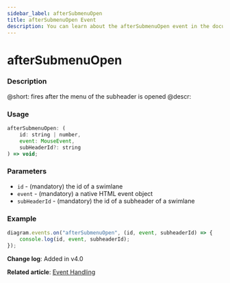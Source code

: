 ```yaml
---
sidebar_label: afterSubmenuOpen
title: afterSubmenuOpen Event
description: You can learn about the afterSubmenuOpen event in the documentation of the DHTMLX JavaScript Diagram library. Browse developer guides and API reference, try out code examples and live demos, and download a free 30-day evaluation version of DHTMLX Diagram.
---
```


# afterSubmenuOpen

### Description

@short: fires after the menu of the subheader is opened
@descr:

### Usage

~~~js
afterSubmenuOpen: (
    id: string | number, 
    event: MouseEvent, 
    subHeaderId?: string
) => void;
~~~

### Parameters

- `id` - (mandatory) the id of a swimlane
- `event` - (mandatory) a native HTML event object
- `subHeaderId` - (mandatory) the id of a subheader of a swimlane

### Example

~~~js
diagram.events.on("afterSubmenuOpen", (id, event, subheaderId) => {
    console.log(id, event, subheaderId);
});
~~~

**Change log**: Added in v4.0

**Related article**: [Event Handling](../../../guides/event_handling/)